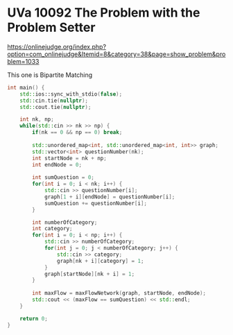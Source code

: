 # UVa 10092 The Problem with the Problem Setter

https://onlinejudge.org/index.php?option=com_onlinejudge&Itemid=8&category=38&page=show_problem&problem=1033

This one is Bipartite Matching

```cpp
int main() {
    std::ios::sync_with_stdio(false);
    std::cin.tie(nullptr);
    std::cout.tie(nullptr);

    int nk, np;
    while(std::cin >> nk >> np) {
        if(nk == 0 && np == 0) break;
        
        std::unordered_map<int, std::unordered_map<int, int>> graph;
        std::vector<int> questionNumber(nk);
        int startNode = nk + np;
        int endNode = 0;
        
        int sumQuestion = 0;
        for(int i = 0; i < nk; i++) {
            std::cin >> questionNumber[i];
            graph[1 + i][endNode] = questionNumber[i];
            sumQuestion += questionNumber[i];
        }

        int numberOfCategory;
        int category;
        for(int i = 0; i < np; i++) {
            std::cin >> numberOfCategory;
            for(int j = 0; j < numberOfCategory; j++) {
                std::cin >> category;
                graph[nk + i][category] = 1;
            }
            graph[startNode][nk + i] = 1;
        }
        
        int maxFlow = maxFlowNetwork(graph, startNode, endNode);
        std::cout << (maxFlow == sumQuestion) << std::endl;
    }

    return 0;
}
```
